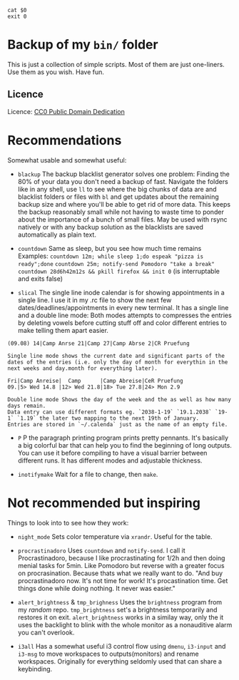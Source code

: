     cat $0
    exit 0

Backup of my `bin/` folder
==========================

This is just a collection of simple scripts.
Most of them are just one-liners.
Use them as you wish. Have fun.

Licence
-------

Licence: [CC0 Public Domain Dedication](http://creativecommons.org/publicdomain/zero/1.0/)

Recommendations
===============
Somewhat usable and somewhat useful:

* `blackup`
    The backup blacklist generator solves one problem:
    Finding the 80% of your data you don't need a backup of fast.
    Navigate the folders like in any shell, use `ll` to see where the big chunks of data are and blacklist folders or files with `bl` and get updates about the remaining backup size and where you'll be able to get rid of more data.
    This keeps the backup reasonably small while not having to waste time to ponder about the importance of a bunch of small files.
    May be used with rsync natively or with any backup solution as the blacklists are saved automatically as plain text.
    
* `countdown`
    Same as sleep, but you see how much time remains
    Examples:
    `countdown 12m; while sleep 1;do espeak "pizza is ready";done`
    `countdown 25m; notify-send Pomodoro "take a break"`
    `countdown 28d6h42m12s && pkill firefox && init 0` (is interruptable and exits false)

* `slical`
    The single line inode calendar is for showing appointments in a single line.
    I use it in my .rc file to show the next few dates/deadlines/appointments in every new terminal.
    It has a single line and a double line mode:
    Both modes attempts to compresses the entries by deleting vowels before cutting stuff off and color different entries to make telling them apart easier.
```
(09.08) 14|Camp Anrse 21|Camp 27|Camp Abrse 2|CR Pruefung
```
    Single line mode shows the current date and significant parts of the dates of the entries (i.e. only the day of month for everythin in the next weeks and day.month for everything later).
```
Fri|Camp Anreise|  Camp      |Camp Abreise|CeR Pruefung
09.|5> Wed 14.8 |12> Wed 21.8|18> Tue 27.8|24> Mon 2.9 
```
    Double line mode Shows the day of the week and the as well as how many days remain.
    Data entry can use different formats eg. `2038-1-19` `19.1.2038` `19-1` `1.19` the later two mapping to the next 19th of January.
    Entries are stored in `~/.calenda` just as the name of an empty file.

* `P`
    P the paragraph printing program prints pretty pennants.
    It's basically a big colorful bar that can help you to find the beginning of long outputs.
    You can use it before compiling to have a visual barrier between different runs.
    It has different modes and adjustable thickness.

* `inotifymake`
    Wait for a file to change, then `make`.


Not recommended but inspiring
=============================
Things to look into to see how they work:

* `night_mode`
    Sets color temperature via `xrandr`. Useful for the table.
    
* `procrastinadoro`
    Uses `countdown` and `notify-send`. I call it Procrastinadoro, because I like procrastinating for 1/2h and then doing menial tasks for 5min. Like Pomodoro but reverse with a greater focus on procrasination. Because thats what we really want to do. "And buy procrastinadoro now. It's not time for work! It's procastination time. Get things done while doing nothing. It never was easier."

* `alert_brightness` & `tmp_brighness`
    Uses the `brightness` program from my *random* repo. `tmp_brightness` set's a brightness temporarily and restores it on exit. `alert_brightness` works in a similay way, only the it uses the backlight to blink with the whole monitor as a nonauditive alarm you can't overlook.

* `i3all`
    Has a somewhat useful i3 control flow using `dmenu`, `i3-input` and `i3-msg` to move workspaces to outputs(monitors) and rename workspaces. Originally for everything seldomly used that can share a keybinding.



